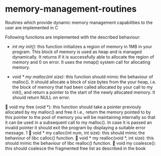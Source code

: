 # memory-management-routines
Routines which provide dynamic memory management capabilities to the user are implemented in C

Following functions are implemented with the described behaviour:

* *int my init():* this function initializes a region of memory in 1MB in your program. This block of memory is used as heap and is managed dynamically. It returns if it is successfully able to allocate the region of memory and 0 on error. It uses the mmap() system call for allocating memory.

* *void * my malloc(int size)*: this function should mimic the behaviour of malloc(). It
should allocate a block of size bytes from the your heap, i.e. the block of memory that
had been called allocated by your call to my init(), and return a pointer to the start of the
newly allocated memory. It should return NULL on error.

 void my free (void *): this function should take a pointer previouly allocated by
my malloc() and free it i.e., return the memory pointed to by this pointer to the pool
of memory you will be maintaining internally so that it can be used in a subsequent call to
my malloc(). In case it is passed an invalid pointer it should exit the program by displaying
a suitable error message.
1
 void * my calloc(int num, int size): this should mimic the behaviour of libc calloc()
function.
 void * my realloc(void *, int size): this should mimic the behaviour of libc realloc()
function.
 void my coalesce(): this should coalesce the fragmented free list as described in the book
